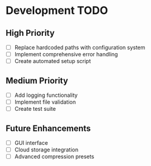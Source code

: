 # Development TODO

## High Priority
- [ ] Replace hardcoded paths with configuration system
- [ ] Implement comprehensive error handling
- [ ] Create automated setup script

## Medium Priority
- [ ] Add logging functionality
- [ ] Implement file validation
- [ ] Create test suite

## Future Enhancements
- [ ] GUI interface
- [ ] Cloud storage integration
- [ ] Advanced compression presets